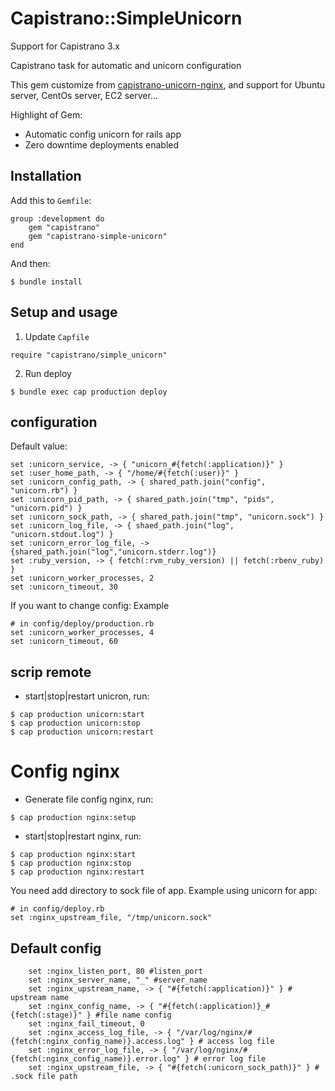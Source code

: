 # Capistrano::SimpleUnicorn
Support for Capistrano 3.x

Capistrano task for automatic and unicorn configuration

This gem customize from [capistrano-unicorn-nginx](https://github.com/capistrano-plugins/capistrano-unicorn-nginx), and support for Ubuntu server, CentOs server, EC2 server...

Highlight of Gem:

* Automatic config unicorn for rails app
* Zero downtime deployments enabled

## Installation

Add this to `Gemfile`:
```
group :development do
    gem "capistrano"
    gem "capistrano-simple-unicorn"
end
```
And then:
```
$ bundle install
```
## Setup and usage

1. Update `Capfile`
```
require "capistrano/simple_unicorn"
```
2. Run deploy
```
$ bundle exec cap production deploy
```

## configuration

Default value:
```
set :unicorn_service, -> { "unicorn_#{fetch(:application)}" }
set :user_home_path, -> { "/home/#{fetch(:user)}" }
set :unicorn_config_path, -> { shared_path.join("config", "unicorn.rb") }
set :unicorn_pid_path, -> { shared_path.join("tmp", "pids", "unicorn.pid") }
set :unicorn_sock_path, -> { shared_path.join("tmp", "unicorn.sock") }
set :unicorn_log_file, -> { shaed_path.join("log", "unicorn.stdout.log") }
set :unicorn_error_log_file, -> {shared_path.join("log","unicorn.stderr.log")}
set :ruby_version, -> { fetch(:rvm_ruby_version) || fetch(:rbenv_ruby) }
set :unicorn_worker_processes, 2
set :unicorn_timeout, 30
```

If you want to change config:
Example
```
# in config/deploy/production.rb
set :unicorn_worker_processes, 4
set :unicorn_timeout, 60
```

## scrip remote
* start|stop|restart unicron, run:
```
$ cap production unicorn:start
$ cap production unicorn:stop
$ cap production unicorn:restart
```

# Config nginx

* Generate file config nginx, run:
```
$ cap production nginx:setup
```

* start|stop|restart nginx, run:
```
$ cap production nginx:start
$ cap production nginx:stop
$ cap production nginx:restart
```

You need add directory to sock file of app. Example using unicorn for app:
```
# in config/deploy.rb
set :nginx_upstream_file, "/tmp/unicorn.sock"
```

## Default config

```
    set :nginx_listen_port, 80 #listen_port
    set :nginx_server_name, "_" #server_name
    set :nginx_upstream_name, -> { "#{fetch(:application)}" } # upstream name
    set :nginx_config_name, -> { "#{fetch(:application)}_#{fetch(:stage)}" } #file name config
    set :nginx_fail_timeout, 0
    set :nginx_access_log_file, -> { "/var/log/nginx/#{fetch(:nginx_config_name)}.access.log" } # access log file
    set :nginx_error_log_file, -> { "/var/log/nginx/#{fetch(:nginx_config_name)}.error.log" } # error log file
    set :nginx_upstream_file, -> { "#{fetch(:unicorn_sock_path)}" } # .sock file path
```
